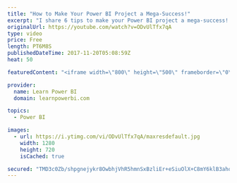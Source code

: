 ```yaml
---
title: "How to Make Your Power BI Project a Mega-Success!"
excerpt: "I share 6 tips to make your Power BI project a mega-success! 1. Instead of Forgiveness... 2. Old vs. New 3. Bite-Sized 4. Small step for Power BI, giant step for... 5. No Lipstick on a Pig 6. Shining Beacon ----------------------------------------------------- FREE Power BI Step-by-Step Tutorial http://www.learnpowerbi.com/bonus"
originalUrl: https://youtube.com/watch?v=ODvUlTfx7qA
type: video
price: Free
length: PT6M8S
publishedDateTime: 2017-11-20T05:08:59Z
heat: 50

featuredContent: "<iframe width=\"800\" height=\"500\" frameborder=\"0\" src=\"https://www.youtube.com/embed/ODvUlTfx7qA\" allow=\"accelerometer; autoplay; encrypted-media; gyroscope; picture-in-picture\" allowfullscreen></iframe>"

provider:
  name: Learn Power BI
  domain: learnpowerbi.com

topics:
  - Power BI

images:
  - url: https://i.ytimg.com/vi/ODvUlTfx7qA/maxresdefault.jpg
    width: 1280
    height: 720
    isCached: true

secured: "TMD3c0Zb/shpgnejykr8OwbhjVhR5hmnSxBzliEr+eSiuOlX+C8mY6klB3ahoYrJBAwR6aR5CqNX9flLv023o9Zo4M8GOl2XZo1P/tyvI3DdJsArwQm0vPOL7DJ5tTIHuLeuA50P4LzW+Vk1EgDGVQts5QCef09lqC1qfJQyRj46HAVllJHiFPwxRgDA+CRzrTOdZ8qqhWe0gUc6+7NoNKRgTT5ibN7ik5YqXdzTnMJiw39J1CXKnrruOY400sWD90xfLSt6RCQUTw0jb01dAih5AtGscgqklM40XXt4UnaxFFtsUT5vWN+TWCBUaoDX5Iekv9JrLJf+E5MXCwbbjQHAY92UdUIqwjIyPlL2NRkvzO/gnVDV9P4rbxEb4vI51TKhRwCH436rO/Oz48NwSc8en5bOW5C4tOH+bQNruek=;+91rIO2/VtsxMJPMlEEcsg=="
---
```


